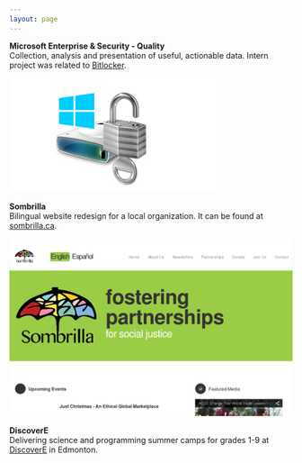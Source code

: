 ```yaml
---
layout: page
---
```


**Microsoft Enterprise & Security - Quality**  
Collection, analysis and presentation of useful, actionable data. Intern project was related to [Bitlocker](http://windows.microsoft.com/en-ca/windows7/products/features/bitlocker).

![bitlocker](assets/images/bitlocker.jpg)

**Sombrilla**  
Bilingual website redesign for a local organization. It can be found at [sombrilla.ca](http://sombrilla.ca).

![sombrilla](assets/images/sombrilla-screenshot.png)

**DiscoverE**  
Delivering science and programming summer camps for grades 1-9 at [DiscoverE](http://discovere.ualberta.ca) in Edmonton.

